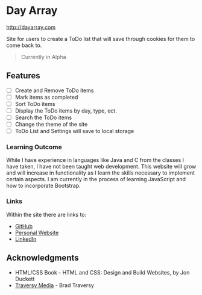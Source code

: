 # Day Array

http://dayarray.com

Site for users to create a ToDo list that will save through cookies for them to come back to.

> Currently in Alpha

## Features

- [ ] Create and Remove ToDo items
- [ ] Mark items as completed
- [ ] Sort ToDo items
- [ ] Display the ToDo items by day, type, ect.
- [ ] Search the ToDo items
- [ ] Change the theme of the site
- [ ] ToDo List and Settings will save to local storage

### Learning Outcome

While I have experience in languages like Java and C from the classes I have taken, I have not been taught web development. This website will grow and will increase in functionality as I learn the skills necessary to implement certain aspects. I am currently in the process of learning JavaScript and how to incorporate Bootstrap.

### Links

Within the site there are links to:

* [GitHub](https://github.com/Domenick97)
* [Personal Website](http://domenickdibiase.com)
* [LinkedIn](https://www.linkedin.com/in/domenickd)

## Acknowledgments

* HTML/CSS Book - HTML and CSS: Design and Build Websites, by Jon Duckett
* [Traversy Media](https://www.traversymedia.com/) - Brad Traversy
